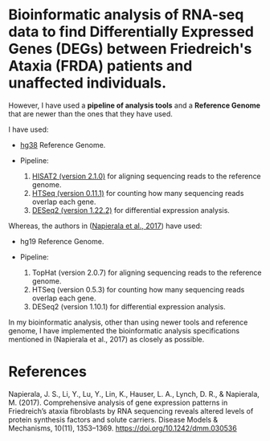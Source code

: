 # Bioinformatic analysis of RNA-seq data to find Differentially Expressed Genes (DEGs) between Friedreich's Ataxia (FRDA) patients and unaffected individuals.

However, I have used a **pipeline of analysis tools** and a **Reference Genome** that  are newer than the ones that they have used. 

I have used:

* [hg38](https://genome.ucsc.edu/cgi-bin/hgTables?hgsid=709643787_uDDcng0XNxj8vtnLm1SAaz9BwRky&clade=mammal&org=&db=hg38&hgta_group=genes&hgta_track=refSeqComposite&hgta_table=ncbiRefSeq&hgta_regionType=genome&position=&hgta_outputType=primaryTable&hgta_outFileName=) Reference Genome.

*  Pipeline:
   1. [HISAT2 (version 2.1.0)](http://ccb.jhu.edu/software/hisat2/dl/hisat2-2.1.0-Linux_x86_64.zip) for aligning sequencing reads to the reference genome.
   2. [HTSeq (version 0.11.1)](https://htseq.readthedocs.io/en/release_0.11.1/) for counting how many sequencing reads overlap each gene.
   3. [DESeq2 (version 1.22.2)](https://bioconductor.org/packages/release/bioc/html/DESeq2.html) for differential expression analysis.

Whereas, the authors in ([Napierala et al., 2017](https://www.ncbi.nlm.nih.gov/pubmed/29125828)) have used:

* hg19 Reference Genome.

* Pipeline:
   1. TopHat (version 2.0.7) for aligning sequencing reads to the reference genome.
   2. HTSeq (version 0.5.3) for counting how many sequencing reads overlap each gene.
   3. DESeq2 (version 1.10.1) for differential expression analysis.

In my bioinformatic analysis, other than using newer tools and reference genome, I have implemented the bioinformatic analysis specifications mentioned in (Napierala et al., 2017) as closely as possible.

# References

Napierala, J. S., Li, Y., Lu, Y., Lin, K., Hauser, L. A., Lynch, D. R., & Napierala, M. (2017). Comprehensive analysis of gene expression patterns in Friedreich’s ataxia fibroblasts by RNA sequencing reveals altered levels of protein synthesis factors and solute carriers. Disease Models & Mechanisms, 10(11), 1353–1369. https://doi.org/10.1242/dmm.030536